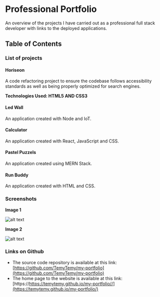 # Professional Portfolio
An overview of the projects I have carried out as a professional full stack developer with links to the deployed applications.

## Table of Contents

### List of projects
#### Horiseon
  A code refactoring project to ensure the codebase follows accessibility standards as well as being properly optimized for search engines.

  **Technologies Used: HTML5 AND CSS3**
  
#### Led Wall
  An application created with Node and IoT.
#### Calculator
  An application created with React, JavaScript and CSS.
#### Pastel Puzzels
  An application created using MERN Stack.
#### Run Buddy
  An application created with HTML and CSS.

### Screenshots
  **Image 1**  

  ![alt text](https://github.com/TemyTemy/my-portfolio/blob/main/assets/images/screen-shot1.PNG)

  **Image 2**

  ![alt text](https://github.com/TemyTemy/my-portfolio/blob/main/assets/images/screen-shot2.PNG)
  
   

### Links on Github
  - The source code repository is available at this link: [https://github.com/TemyTemy/my-portfolio](https://github.com/TemyTemy/my-portfolio)
  - The home page to the website is available at this link: [https://https://temytemy.github.io/my-portfolio//](https://temytemy.github.io/my-portfolio/)

